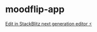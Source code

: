 # moodflip-app

[Edit in StackBlitz next generation editor ⚡️](https://stackblitz.com/~/github.com/elijahngoromo/moodflip-app)